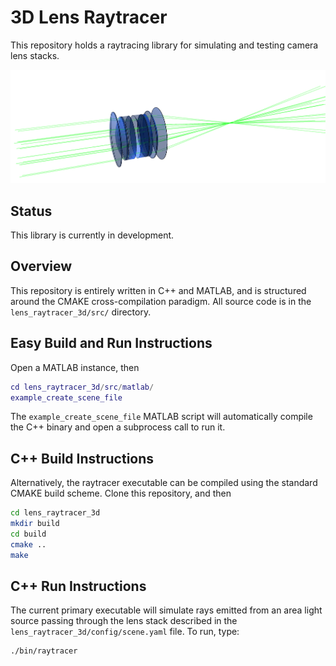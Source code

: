 # 3D Lens Raytracer

This repository holds a raytracing library for simulating and testing camera lens stacks.

![alt text](https://github.com/erik-nelson/lens_raytracer_3d/blob/master/simulation.png "Lens Raytracing Simulation")

## Status
This library is currently in development.

## Overview
This repository is entirely written in C++ and MATLAB, and is structured around the CMAKE cross-compilation paradigm. All source code is in the `lens_raytracer_3d/src/` directory.

## Easy Build and Run Instructions
Open a MATLAB instance, then

```MATLAB
cd lens_raytracer_3d/src/matlab/
example_create_scene_file
```
The `example_create_scene_file` MATLAB script will automatically compile the C++ binary and open a subprocess call to run it.

## C++ Build Instructions
Alternatively, the raytracer executable can be compiled using the standard CMAKE build scheme. Clone this repository, and then

```bash
cd lens_raytracer_3d
mkdir build
cd build
cmake ..
make
```

## C++ Run Instructions
The current primary executable will simulate rays emitted from an area light source passing through the lens stack described in the `lens_raytracer_3d/config/scene.yaml` file. To run, type:

```bash
./bin/raytracer
```
